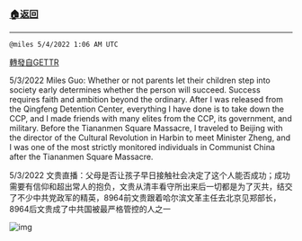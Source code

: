 ###  [:house:返回](README.md)
---


`@miles 5/4/2022 1:06 AM UTC`

[轉發自GETTR](https://gettr.com/post/p188ikaee16)

5/3/2022 Miles Guo: Whether or not parents let their children step into society early determines whether the person will succeed. Success requires faith and ambition beyond the ordinary. After I was released from the Qingfeng Detention Center, everything I have done is to take down the CCP, and I made friends with many elites from the CCP, its government, and military. Before the Tiananmen Square Massacre, I traveled to Beijing with the director of the Cultural Revolution in Harbin to meet Minister Zheng, and I was one of the most strictly monitored individuals in Communist China after the Tiananmen Square Massacre.

5/3/2022 文贵直播：父母是否让孩子早日接触社会决定了这个人能否成功；成功需要有信仰和超出常人的抱负，文贵从清丰看守所出来后一切都是为了灭共，结交了不少中共党政军的精英，8964前文贵跟着哈尔滨文革主任去北京见郑部长，8964后文贵成了中共国被最严格管控的人之一


![img](https://media.gettr.com/group19/getter/2022/05/04/01/6b53f022-dd55-00d1-fbcc-eb518e1e8897/out.jpg)
